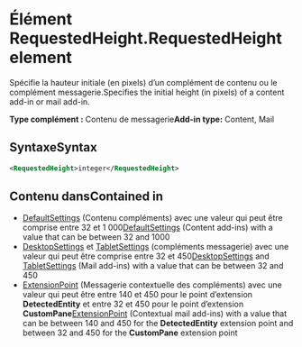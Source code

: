 # <a name="requestedheight-element"></a><span data-ttu-id="20a3a-101">Élément RequestedHeight.</span><span class="sxs-lookup"><span data-stu-id="20a3a-101">RequestedHeight element</span></span>

<span data-ttu-id="20a3a-102">Spécifie la hauteur initiale (en pixels) d’un complément de contenu ou le complément messagerie.</span><span class="sxs-lookup"><span data-stu-id="20a3a-102">Specifies the initial height (in pixels) of a content add-in or mail add-in.</span></span> 

<span data-ttu-id="20a3a-103">**Type complément :** Contenu de messagerie</span><span class="sxs-lookup"><span data-stu-id="20a3a-103">**Add-in type:** Content, Mail</span></span>

## <a name="syntax"></a><span data-ttu-id="20a3a-104">Syntaxe</span><span class="sxs-lookup"><span data-stu-id="20a3a-104">Syntax</span></span>

```XML
<RequestedHeight>integer</RequestedHeight>
```

## <a name="contained-in"></a><span data-ttu-id="20a3a-105">Contenu dans</span><span class="sxs-lookup"><span data-stu-id="20a3a-105">Contained in</span></span>

- <span data-ttu-id="20a3a-106">[DefaultSettings](defaultsettings.md) (Contenu compléments) avec une valeur qui peut être comprise entre 32 et 1 000</span><span class="sxs-lookup"><span data-stu-id="20a3a-106">[DefaultSettings](defaultsettings.md) (Content add-ins) with a value that can be between 32 and 1000</span></span>
- <span data-ttu-id="20a3a-107">[DesktopSettings](desktopsettings.md) et [TabletSettings](tabletsettings.md) (compléments messagerie) avec une valeur qui peut être comprise entre 32 et 450</span><span class="sxs-lookup"><span data-stu-id="20a3a-107">[DesktopSettings](desktopsettings.md) and [TabletSettings](tabletsettings.md) (Mail add-ins) with a value that can be between 32 and 450</span></span>
- <span data-ttu-id="20a3a-108">[ExtensionPoint](extensionpoint.md) (Messagerie contextuelle des compléments) avec une valeur qui peut être entre 140 et 450 pour le point d’extension **DetectedEntity** et entre 32 et 450 pour le point d’extension **CustomPane**</span><span class="sxs-lookup"><span data-stu-id="20a3a-108">[ExtensionPoint](extensionpoint.md) (Contextual mail add-ins) with a value that can be between 140 and 450 for the **DetectedEntity** extension point and between 32 and 450 for the **CustomPane** extension point</span></span>